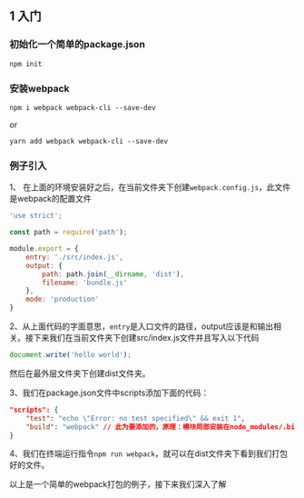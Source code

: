 ## 1 入门
### 初始化一个简单的package.json
```
npm init
```

### 安装webpack
```
npm i webpack webpack-cli --save-dev
```
or
```
yarn add webpack webpack-cli --save-dev
```

### 例子引入
1、 在上面的环境安装好之后，在当前文件夹下创建`webpack.config.js`，此文件是webpack的配置文件
```javaScript
'use strict';

const path = require('path');

module.export = {
    entry: './src/index.js',
    output: {
        path: path.join(__dirname, 'dist'),
        filename: 'bundle.js'
    },
    mode: 'production'
}
```

2、从上面代码的字面意思，`entry`是入口文件的路径，output应该是和输出相关。接下来我们在当前文件夹下创建src/index.js文件并且写入以下代码
```javaScript
document.write('hello world');
```
然后在最外层文件夹下创建dist文件夹。

3、我们在package.json文件中scripts添加下面的代码：
```json
"scripts": {
    "test": "echo \"Error: no test specified\" && exit 1",
    "build": "webpack" // 此为要添加的，原理：模块局部安装在node_modules/.bin目录创建软链接
}
```
4、我们在终端运行指令`npm run webpack`，就可以在dist文件夹下看到我们打包好的文件。

以上是一个简单的webpack打包的例子，接下来我们深入了解

